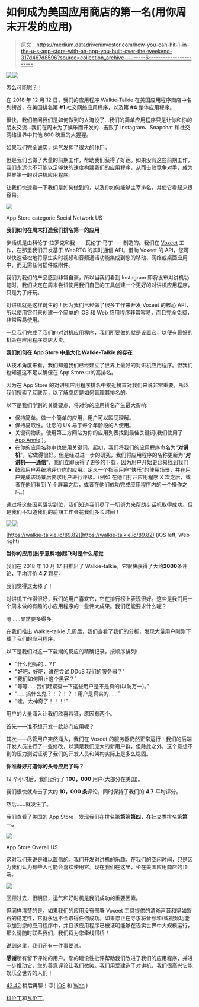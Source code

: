 # 如何成为美国应用商店的第一名(用你周末开发的应用)

> 原文：<https://medium.datadriveninvestor.com/how-you-can-hit-1-in-the-u-s-app-store-with-an-app-you-built-over-the-weekend-317d467d8596?source=collection_archive---------6----------------------->

[![](img/470461fd7115b7be6636b48da0b8d556.png)](http://www.track.datadriveninvestor.com/1B9E)![](img/fddaea0cec87541d9b2456829eb52448.png)

怎么可能呢？！

在 2018 年 12 月 12 日，我们的应用程序 Walkie-Talkie 在美国应用程序商店中名列榜首，在美国排名第 **#1** 社交网络应用程序，以及第 **#4** 整体应用程序。

很快，我们被问我们是如何做到的人淹没了…我们的简单应用程序只是让你和你的朋友交流…我们在周末为了娱乐而开发的…击败了 Instagram、Snapchat 和社交网络世界中其他 800 磅重的大猩猩。

如果我们完全诚实，运气发挥了很大的作用。

但是我们也做了大量的前期工作，帮助我们获得了好运。如果没有这些前期工作，我们永远也不可能以足够快的速度构建我们的应用程序，从而击败竞争对手，成为世界第一的对讲机应用程序。

让我们快速看一下我们是如何做到的，以及你如何能够主宰排名，并使它看起来很容易。

![](img/7a25d39a7d0d4cb19d9412b3ff42850d.png)

App Store categorie Social Network US

**我们如何在周末打造我们排名第一的应用**

步话机是由科伦丁·拉罗克和我——瓦伦丁·马丁——制造的。我们在 [Voxeet](https://www.voxeet.com/) 工作，在那里我们开发基于 WebRTC 的实时通信 API。借助 Voxeet 的 API，您可以快速轻松地将原生实时视频和音频通话功能集成到您的移动、网络或桌面应用中，而无需任何插件或附件。

我们为我们的产品感到非常自豪，所以当我们看到 Instagram 即将发布对讲机功能时，我们决定在周末尝试使用我们自己的工具创建一个更好的对讲机应用程序，只是为了好玩。

对讲机就是这样诞生的！因为我们已经做了很多工作来开发 Voxeet 的核心 API，所以使用它们来创建一个简单的 iOS 和 Web 应用程序非常容易，而且完全免费，非常容易使用。

一旦我们完成了我们的对讲机应用程序，我们所要做的就是设置它，以便有最好的机会在应用程序商店大卖。

**我们如何在 App Store 中最大化 Walkie-Talkie 的存在**

从技术角度来看，我们知道我们已经建立了世界上最好的对讲机应用程序。但我们也知道这不足以确保在 App Store 中的高排名。

因为在 App Store 的对讲机应用程序排名中接近榜首对我们来说非常重要，所以我们搜索了互联网，以了解商店是如何管理其排名的。

以下是我们学到的关键要点，将对你的应用排名产生最大影响:

*   保持简单。做一个简单的应用，用户可以瞬间理解。
*   保持易取性。让您的 UX 易于每个年龄段的人使用。
*   关键词物质。使用第三方网站为你的应用列表找到最佳关键词(我们使用了 [App Annie](https://www.appannie.com/en/) )。
*   在你的应用名称中也使用关键词。起初，我们将我们的应用程序命名为“**对讲机**”，它做得很好。但是经过进一步的研究，我们将应用程序的名称更新为“**对讲机——通信**”，我们立即获得了更多的下载，因为用户开始更容易找到我们
*   鼓励用户系统地评价你的应用。定义一个指示用户“快乐”的使用场景，并在用户完成该场景后要求用户进行评级。(例如:在他们打开应用程序 X 次之后，或者在他们看到 Y 个屏幕之后，或者在他们成功完成应用程序内的一个操作之后。)

通过将这些因素落实到位，我们知道我们尽了一切努力来帮助步话机取得成功。但是我们不知道我们的前期工作会花我们多长时间！

![](img/55f46b57b74f262949543bd648fd583a.png)![](img/a48eb52eb9b4ab8f1cbeb285bd13b3b6.png)

[https://walkie-talkie.io/89.82](https://walkie-talkie.io/89.82) (iOS left, Web right)

**当你的应用(出乎意料地)起飞时是什么感觉**

我们在 2018 年 10 月 17 日推出了 Walkie-talkie，它很快获得了大约**2000**条评论，平均评价 **4.7** 颗星。

我们觉得这太棒了！

对讲机工作得很好，我们的用户喜欢它，它在排行榜上表现很好。这些是我们用一个周末做的有趣的小应用程序的一些伟大成果。我们还能要求什么呢？

嗯……显然要多得多。

在我们推出 Walkie-talkie 几周后，我们查看了我们的分析，发现大量用户刚刚下载了我们的应用程序。

以下是我们对这一下载潮的反应的精确记录，按顺序排列:

*   “什么他妈的…？!"
*   "好吧，好吧，谁在尝试 DDoS 我们的服务器？"
*   “我们如何阻止这个黑客？”
*   “等等……我们赶紧查一下这些用户是不是真的(以防万一)。”
*   “……搞什么鬼？！？！？！用户是真实的……”
*   “哇，太神奇了！！！!"

用户的大量涌入让我们欣喜若狂，原因有两个。

首先——谁不想开发一款热门应用呢？

其次——尽管用户突然涌入，我们在 Voxeet 的服务器仍然正常运行！我们的后端开发人员进行了一些修改，以满足我们庞大的新用户群，但除此之外，这个意想不到的压力测试证明了我们的开发人员和架构实际上是多么稳固。

**你准备好打造你的头号应用了吗？**

12 个小时后，我们运行了 **100，000** 用户(大部分在美国)。

我们很快就点击了大约 **10，000 条**评论，同时保持了我们的 **4.7** 平均评分。

然后……就发生了。

我们查看了美国的 App Store，发现我们在排名第**第**第**第四，在**社交类排名第**第一。**

![](img/6baf43c9b4d2547a3e1b2126039c3828.png)

App Store Overall US

这对我们来说是难以置信的。我们开发对讲机的乐趣，在我们的空闲时间，只是因为我们认为有些人可能会喜欢使用它。现在我们在这里，坐在美国应用商店的顶端。

![](img/3eb07ecf762890c2c1623dd8d10e8188.png)

回顾过去，很明显，运气和好时机是我们成功的重要因素。

但同样清楚的是，如果我们的应用没有部署 Voxeet 工具提供的清晰声音和坚如磐石的稳定性，它就永远不会取得任何成功。如果您正在寻求将音频和/或视频功能添加到您的应用程序中，并且该应用程序已被证明能够在现实世界中大规模运行，那么请随时联系我们，我们将为您牵线搭桥！

说到这里，我们还有一件事要说。

**感谢**所有留下评论的用户。您的建设性批评帮助我们改进了我们的应用程序，并进一步推动它，您的善意评论让我们微笑。我们用爱建造了对讲机，我们很高兴它能娱乐全世界的人们！

[42.42](http://walkie-talkie.io/42.42) 稍后再聊！😇( [iOS](https://itunes.apple.com/us/app/walkie-talkie-communication/id1438005314) 和 [Web](http://walkie-talkie.io) )

[科伦丁](https://www.linkedin.com/in/corentin-larroque-70874a85)和[瓦伦丁](https://www.linkedin.com/in/valentin-martin-0896a3111/)。